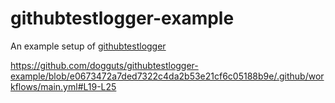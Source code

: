 # githubtestlogger-example
An example setup of [githubtestlogger](https://github.com/dogguts/githubtestlogger)

https://github.com/dogguts/githubtestlogger-example/blob/e0673472a7ded7322c4da2b53e21cf6c05188b9e/.github/workflows/main.yml#L19-L25
